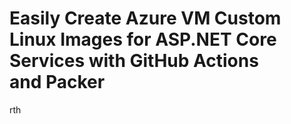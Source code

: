 # Easily Create Azure VM Custom Linux Images for ASP.NET Core Services with GitHub Actions and Packer
rth
